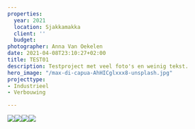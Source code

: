 ```yaml
---
properties:
  year: 2021
  location: Sjakkamakka
  client: ''
  budget: 
photographer: Anna Van Oekelen
date: 2021-04-08T23:10:27+02:00
title: TEST01
description: Testproject met veel foto's en weinig tekst.
hero_image: "/max-di-capua-AhHICglxxx8-unsplash.jpg"
projecttype:
- Industrieel
- Verbouwing

---
```

![](/ren-ran-bBiuSdck8tU-unsplash.jpg)![](/sonja-punz-N47B_zibNGo-unsplash.jpg)![](/maksim-shutov-JOEvZOTfp64-unsplash.jpg)![](/davisco-5E5N49RWtbA-unsplash.jpg)